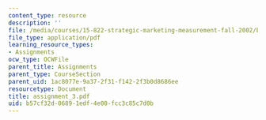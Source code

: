 ```yaml
---
content_type: resource
description: ''
file: /media/courses/15-822-strategic-marketing-measurement-fall-2002/b57cf32d06891edf4e00fcc3c85c7d0b_assignment_3.pdf
file_type: application/pdf
learning_resource_types:
- Assignments
ocw_type: OCWFile
parent_title: Assignments
parent_type: CourseSection
parent_uid: 1ac8077e-9a37-2f31-f142-2f3b0d8686ee
resourcetype: Document
title: assignment_3.pdf
uid: b57cf32d-0689-1edf-4e00-fcc3c85c7d0b
---
```

